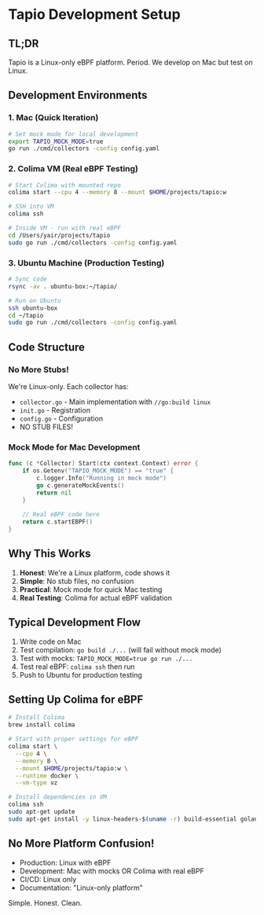 # Tapio Development Setup

## TL;DR
Tapio is a Linux-only eBPF platform. Period. We develop on Mac but test on Linux.

## Development Environments

### 1. Mac (Quick Iteration)
```bash
# Set mock mode for local development
export TAPIO_MOCK_MODE=true
go run ./cmd/collectors -config config.yaml
```

### 2. Colima VM (Real eBPF Testing)
```bash
# Start Colima with mounted repo
colima start --cpu 4 --memory 8 --mount $HOME/projects/tapio:w

# SSH into VM
colima ssh

# Inside VM - run with real eBPF
cd /Users/yair/projects/tapio
sudo go run ./cmd/collectors -config config.yaml
```

### 3. Ubuntu Machine (Production Testing)
```bash
# Sync code
rsync -av . ubuntu-box:~/tapio/

# Run on Ubuntu
ssh ubuntu-box
cd ~/tapio
sudo go run ./cmd/collectors -config config.yaml
```

## Code Structure

### No More Stubs!
We're Linux-only. Each collector has:
- `collector.go` - Main implementation with `//go:build linux`
- `init.go` - Registration
- `config.go` - Configuration
- NO STUB FILES!

### Mock Mode for Mac Development
```go
func (c *Collector) Start(ctx context.Context) error {
    if os.Getenv("TAPIO_MOCK_MODE") == "true" {
        c.logger.Info("Running in mock mode")
        go c.generateMockEvents()
        return nil
    }
    
    // Real eBPF code here
    return c.startEBPF()
}
```

## Why This Works

1. **Honest**: We're a Linux platform, code shows it
2. **Simple**: No stub files, no confusion  
3. **Practical**: Mock mode for quick Mac testing
4. **Real Testing**: Colima for actual eBPF validation

## Typical Development Flow

1. Write code on Mac
2. Test compilation: `go build ./...` (will fail without mock mode)
3. Test with mocks: `TAPIO_MOCK_MODE=true go run ./...`
4. Test real eBPF: `colima ssh` then run
5. Push to Ubuntu for production testing

## Setting Up Colima for eBPF

```bash
# Install Colima
brew install colima

# Start with proper settings for eBPF
colima start \
  --cpu 4 \
  --memory 8 \
  --mount $HOME/projects/tapio:w \
  --runtime docker \
  --vm-type vz

# Install dependencies in VM
colima ssh
sudo apt-get update
sudo apt-get install -y linux-headers-$(uname -r) build-essential golang-go
```

## No More Platform Confusion!

- Production: Linux with eBPF
- Development: Mac with mocks OR Colima with real eBPF  
- CI/CD: Linux only
- Documentation: "Linux-only platform"

Simple. Honest. Clean.